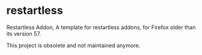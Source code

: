 # restartless
Restartless Addon, A template for restartless addons, for Firefox older than its version 57.

This project is obsolete and not maintained anymore.
